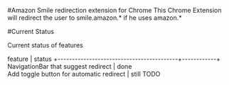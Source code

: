 #Amazon Smile redirection extension for Chrome
This Chrome Extension will redirect the user to smile.amazon.* if he uses amazon.*

#Current Status

 Current status of features            

feature                                    |     status
+------------------------------------------+------------+
NavigationBar that suggest redirect      |     done   
Add toggle button for automatic redirect | still TODO
